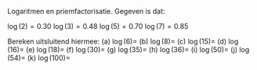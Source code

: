 Logaritmen en priemfactorisatie.
Gegeven is dat:

$\log(2) = 0.30$
$\log(3) = 0.48$
$\log(5) = 0.70$
$\log(7) = 0.85$


Bereken uitsluitend hiermee:
(a) $\log(6) =$
(b) $\log(8) =$
(c) $\log(15) =$
(d) $\log(16) =$
(e) $\log(18) =$
(f) $\log(30) =$
(g) $\log(35) =$
(h) $\log(36) =$
(i) $\log(50) =$
(j) $\log(54) =$
(k) $\log(100) =$